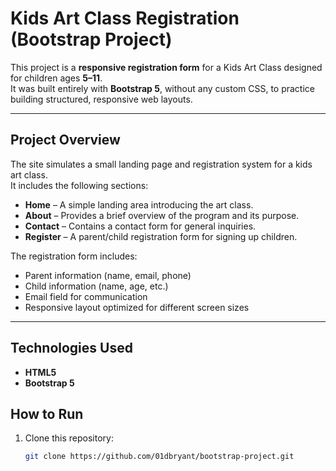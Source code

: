 # Kids Art Class Registration (Bootstrap Project)

This project is a **responsive registration form** for a Kids Art Class designed for children ages **5–11**.  
It was built entirely with **Bootstrap 5**, without any custom CSS, to practice building structured, responsive web layouts.

---

##  Project Overview
The site simulates a small landing page and registration system for a kids art class.  
It includes the following sections:
- **Home** – A simple landing area introducing the art class.
- **About** – Provides a brief overview of the program and its purpose.
- **Contact** – Contains a contact form for general inquiries.
- **Register** – A parent/child registration form for signing up children.

The registration form includes:
- Parent information (name, email, phone)
- Child information (name, age, etc.)
- Email field for communication
- Responsive layout optimized for different screen sizes

---

## Technologies Used
- **HTML5**
- **Bootstrap 5**



##  How to Run
1. Clone this repository:
   ```bash
   git clone https://github.com/01dbryant/bootstrap-project.git
